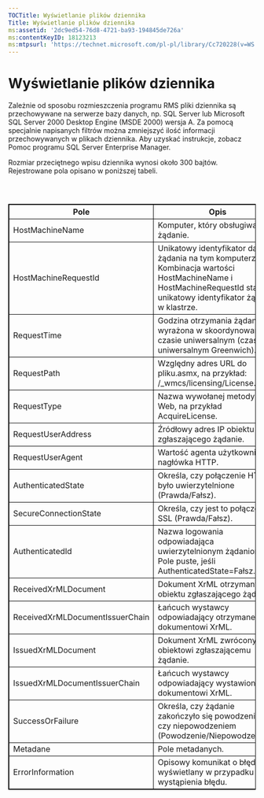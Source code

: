 ```yaml
---
TOCTitle: Wyświetlanie plików dziennika
Title: Wyświetlanie plików dziennika
ms:assetid: '2dc9ed54-76d8-4721-ba93-194845de726a'
ms:contentKeyID: 18123213
ms:mtpsurl: 'https://technet.microsoft.com/pl-pl/library/Cc720228(v=WS.10)'
---
```


Wyświetlanie plików dziennika
=============================

Zależnie od sposobu rozmieszczenia programu RMS pliki dziennika są przechowywane na serwerze bazy danych, np. SQL Server lub Microsoft SQL Server 2000 Desktop Engine (MSDE 2000) wersja A. Za pomocą specjalnie napisanych filtrów można zmniejszyć ilość informacji przechowywanych w plikach dziennika. Aby uzyskać instrukcje, zobacz Pomoc programu SQL Server Enterprise Manager.

Rozmiar przeciętnego wpisu dziennika wynosi około 300 bajtów. Rejestrowane pola opisano w poniższej tabeli.

###  

 
<table style="border:1px solid black;">
<colgroup>
<col width="50%" />
<col width="50%" />
</colgroup>
<thead>
<tr class="header">
<th style="border:1px solid black;" >Pole</th>
<th style="border:1px solid black;" >Opis</th>
</tr>
</thead>
<tbody>
<tr class="odd">
<td style="border:1px solid black;">HostMachineName</td>
<td style="border:1px solid black;">Komputer, który obsługiwał żądanie.</td>
</tr>
<tr class="even">
<td style="border:1px solid black;">HostMachineRequestId</td>
<td style="border:1px solid black;">Unikatowy identyfikator danego żądania na tym komputerze. Kombinacja wartości HostMachineName i HostMachineRequestId stanowi unikatowy identyfikator żądania w klastrze.</td>
</tr>
<tr class="odd">
<td style="border:1px solid black;">RequestTime</td>
<td style="border:1px solid black;">Godzina otrzymania żądania, wyrażona w skoordynowanym czasie uniwersalnym (czasie uniwersalnym Greenwich).</td>
</tr>
<tr class="even">
<td style="border:1px solid black;">RequestPath</td>
<td style="border:1px solid black;">Względny adres URL do pliku.asmx, na przykład: /_wmcs/licensing/License.asmx.</td>
</tr>
<tr class="odd">
<td style="border:1px solid black;">RequestType</td>
<td style="border:1px solid black;">Nazwa wywołanej metody sieci Web, na przykład AcquireLicense.</td>
</tr>
<tr class="even">
<td style="border:1px solid black;">RequestUserAddress</td>
<td style="border:1px solid black;">Źródłowy adres IP obiektu zgłaszającego żądanie.</td>
</tr>
<tr class="odd">
<td style="border:1px solid black;">RequestUserAgent</td>
<td style="border:1px solid black;">Wartość agenta użytkownika z nagłówka HTTP.</td>
</tr>
<tr class="even">
<td style="border:1px solid black;">AuthenticatedState</td>
<td style="border:1px solid black;">Określa, czy połączenie HTTP było uwierzytelnione (Prawda/Fałsz).</td>
</tr>
<tr class="odd">
<td style="border:1px solid black;">SecureConnectionState</td>
<td style="border:1px solid black;">Określa, czy jest to połączenie SSL (Prawda/Fałsz).</td>
</tr>
<tr class="even">
<td style="border:1px solid black;">AuthenticatedId</td>
<td style="border:1px solid black;">Nazwa logowania odpowiadająca uwierzytelnionym żądaniom. Pole puste, jeśli AuthenticatedState=Fałsz.</td>
</tr>
<tr class="odd">
<td style="border:1px solid black;">ReceivedXrMLDocument</td>
<td style="border:1px solid black;">Dokument XrML otrzymany od obiektu zgłaszającego żądanie.</td>
</tr>
<tr class="even">
<td style="border:1px solid black;">ReceivedXrMLDocumentIssuerChain</td>
<td style="border:1px solid black;">Łańcuch wystawcy odpowiadający otrzymanemu dokumentowi XrML.</td>
</tr>
<tr class="odd">
<td style="border:1px solid black;">IssuedXrMLDocument</td>
<td style="border:1px solid black;">Dokument XrML zwrócony obiektowi zgłaszającemu żądanie.</td>
</tr>
<tr class="even">
<td style="border:1px solid black;">IssuedXrMLDocumentIssuerChain</td>
<td style="border:1px solid black;">Łańcuch wystawcy odpowiadający wystawionemu dokumentowi XrML.</td>
</tr>
<tr class="odd">
<td style="border:1px solid black;">SuccessOrFailure</td>
<td style="border:1px solid black;">Określa, czy żądanie zakończyło się powodzeniem, czy niepowodzeniem (Powodzenie/Niepowodzenie).</td>
</tr>
<tr class="even">
<td style="border:1px solid black;">Metadane</td>
<td style="border:1px solid black;">Pole metadanych.</td>
</tr>
<tr class="odd">
<td style="border:1px solid black;">ErrorInformation</td>
<td style="border:1px solid black;">Opisowy komunikat o błędzie, wyświetlany w przypadku wystąpienia błędu.</td>
</tr>
</tbody>
</table>
